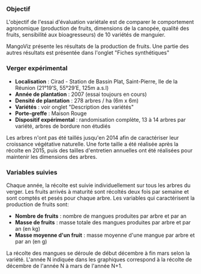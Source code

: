 
### Objectif

L'objectif de l'essai d'évaluation variétale est de comparer le comportement agronomique (production de fruits, dimensions de la canopée, qualité des fruits, sensibilité aux bioagresseurs) de 10 variétés de manguier.

MangoViz présente les résultats de la production de fruits. 
Une partie des autres résultats est présentée dans l'onglet "Fiches synthétiques"


### Verger expérimental


- **Localisation** : Cirad - Station de Bassin Plat, Saint-Pierre, Ile de la Réunion (21°19’S, 55°29’E, 125m a.s.l)
- **Année de plantation** : 2007 (essai toujours en cours)
- **Densité de plantation** : 278 arbres / ha (6m x 6m)
- **Variétés** : voir onglet "Description des variétés"
- **Porte-greffe** : Maison Rouge
- **Dispositif expérimental** : randomisation complète, 13 à 14 arbres par variété, arbres de bordure non étudiés


Les arbres n'ont pas été taillés jusqu'en 2014 afin de caractériser leur croissance végétative naturelle. Une forte taille a été réalisée après la récolte en 2015, puis des tailles d'entretien annuelles ont été réalisées pour maintenir les dimensions des arbres.


### Variables suivies

Chaque année, la récolte est suivie individuellement sur tous les arbres du verger. Les fruits arrivés à maturité sont récoltés deux fois par semaine et sont comptés et pesés pour chaque arbre. Les variables qui caractérisent la production de fruits sont: 

- **Nombre de fruits** : nombre de mangues produites par arbre et par an
- **Masse de fruits** : masse totale des mangues produites par arbre et par an (en kg)
- **Masse moyenne d'un fruit** : masse moyenne d'une mangue par arbre et par an (en g)

La récolte des mangues se déroule de début décembre à fin mars selon la variété. L'année N indiquée dans les graphiques correspond à la récolte de décembre de l'année N à mars de l'année N+1. 
